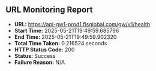 ## URL Monitoring Report

- **URL:** https://api-gw1-prod1.fisglobal.com/gw/v1/health
- **Start Time:** 2025-05-21T19:49:59.685796
- **End Time:** 2025-05-21T19:49:59.902320
- **Total Time Taken:** 0.216524 seconds
- **HTTP Status Code:** 200
- **Status:** Success
- **Failure Reason:** N/A
